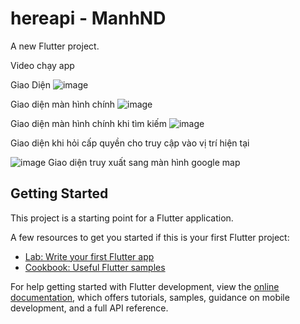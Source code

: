 # hereapi - ManhND

A new Flutter project.

Video chạy app

Giao Diện
![image](https://github.com/user-attachments/assets/9f3923f9-bc59-4fc2-a000-ea024bf9830a)

Giao diện màn hình chính
![image](https://github.com/user-attachments/assets/d0720828-5553-40e3-aefd-f9483cce5711)

Giao diện màn hình chính khi tìm kiếm
![image](https://github.com/user-attachments/assets/2cab1a1d-e55e-44ef-b8af-76216687a403)

Giao diện khi hỏi cấp quyền cho truy cập vào vị trí hiện tại

![image](https://github.com/user-attachments/assets/b53e12cb-6d09-4195-aedf-73833e0f4dbe)
Giao diện truy xuất sang màn hình google map


## Getting Started

This project is a starting point for a Flutter application.

A few resources to get you started if this is your first Flutter project:

- [Lab: Write your first Flutter app](https://docs.flutter.dev/get-started/codelab)
- [Cookbook: Useful Flutter samples](https://docs.flutter.dev/cookbook)

For help getting started with Flutter development, view the
[online documentation](https://docs.flutter.dev/), which offers tutorials,
samples, guidance on mobile development, and a full API reference.
